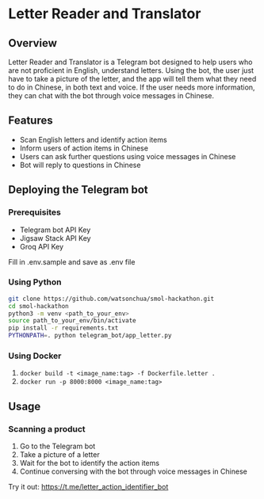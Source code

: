 # Letter Reader and Translator

## Overview

Letter Reader and Translator is a Telegram bot designed to help users who are not proficient in English, understand letters. Using the bot, the user just have to take a picture of the letter, and the app will tell them what they need to do in Chinese, in both text and voice. If the user needs more information, they can chat with the bot through voice messages in Chinese.

## Features

- Scan English letters and identify action items
- Inform users of action items in Chinese
- Users can ask further questions using voice messages in Chinese
- Bot will reply to questions in Chinese


## Deploying the Telegram bot

### Prerequisites

- Telegram bot API Key
- Jigsaw Stack API Key
- Groq API Key

Fill in .env.sample and save as .env file


### Using Python
```bash
git clone https://github.com/watsonchua/smol-hackathon.git
cd smol-hackathon
python3 -m venv <path_to_your_env>
source path_to_your_env/bin/activate
pip install -r requirements.txt
PYTHONPATH=. python telegram_bot/app_letter.py
```

### Using Docker
1. `docker build -t <image_name:tag> -f Dockerfile.letter .`
2. `docker run -p 8000:8000 <image_name:tag>`


## Usage

### Scanning a product

1. Go to the Telegram bot
2. Take a picture of a letter
3. Wait for the bot to identify the action items
4. Continue conversing with the bot through voice messages in Chinese

Try it out:
https://t.me/letter_action_identifier_bot



